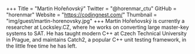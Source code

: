 +++
Title = "Martin Hořeňovský"
Twitter = "@horenmar_ctu"
GitHub = "horenmar"
Website = "https://codingnest.com/"
Thumbnail = "img/guest/martin-horenovsky.jpg"
+++
Martin Hořeňovský is currently a researcher at Locksley.CZ, where he works on converting large master-key systems to SAT. He has taught modern C++ at Czech Technical University in Prague, and maintains Catch2, a popular C++ unit testing framework, in the little free time he has left.